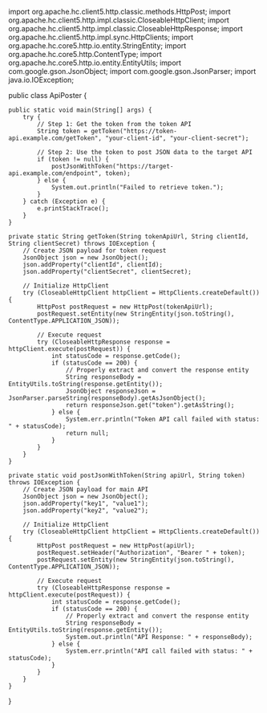 import org.apache.hc.client5.http.classic.methods.HttpPost;
import org.apache.hc.client5.http.impl.classic.CloseableHttpClient;
import org.apache.hc.client5.http.impl.classic.CloseableHttpResponse;
import org.apache.hc.client5.http.impl.sync.HttpClients;
import org.apache.hc.core5.http.io.entity.StringEntity;
import org.apache.hc.core5.http.ContentType;
import org.apache.hc.core5.http.io.entity.EntityUtils;
import com.google.gson.JsonObject;
import com.google.gson.JsonParser;
import java.io.IOException;



public class ApiPoster {

    public static void main(String[] args) {
        try {
            // Step 1: Get the token from the token API
            String token = getToken("https://token-api.example.com/getToken", "your-client-id", "your-client-secret");

            // Step 2: Use the token to post JSON data to the target API
            if (token != null) {
                postJsonWithToken("https://target-api.example.com/endpoint", token);
            } else {
                System.out.println("Failed to retrieve token.");
            }
        } catch (Exception e) {
            e.printStackTrace();
        }
    }

    private static String getToken(String tokenApiUrl, String clientId, String clientSecret) throws IOException {
        // Create JSON payload for token request
        JsonObject json = new JsonObject();
        json.addProperty("clientId", clientId);
        json.addProperty("clientSecret", clientSecret);

        // Initialize HttpClient
        try (CloseableHttpClient httpClient = HttpClients.createDefault()) {
            HttpPost postRequest = new HttpPost(tokenApiUrl);
            postRequest.setEntity(new StringEntity(json.toString(), ContentType.APPLICATION_JSON));

            // Execute request
            try (CloseableHttpResponse response = httpClient.execute(postRequest)) {
                int statusCode = response.getCode();
                if (statusCode == 200) {
                    // Properly extract and convert the response entity
                    String responseBody = EntityUtils.toString(response.getEntity());
                    JsonObject responseJson = JsonParser.parseString(responseBody).getAsJsonObject();
                    return responseJson.get("token").getAsString();
                } else {
                    System.err.println("Token API call failed with status: " + statusCode);
                    return null;
                }
            }
        }
    }

    private static void postJsonWithToken(String apiUrl, String token) throws IOException {
        // Create JSON payload for main API
        JsonObject json = new JsonObject();
        json.addProperty("key1", "value1");
        json.addProperty("key2", "value2");

        // Initialize HttpClient
        try (CloseableHttpClient httpClient = HttpClients.createDefault()) {
            HttpPost postRequest = new HttpPost(apiUrl);
            postRequest.setHeader("Authorization", "Bearer " + token);
            postRequest.setEntity(new StringEntity(json.toString(), ContentType.APPLICATION_JSON));

            // Execute request
            try (CloseableHttpResponse response = httpClient.execute(postRequest)) {
                int statusCode = response.getCode();
                if (statusCode == 200) {
                    // Properly extract and convert the response entity
                    String responseBody = EntityUtils.toString(response.getEntity());
                    System.out.println("API Response: " + responseBody);
                } else {
                    System.err.println("API call failed with status: " + statusCode);
                }
            }
        }
    }
}
